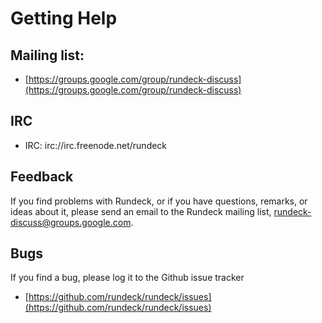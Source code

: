 # Getting Help

## Mailing list:

- [https://groups.google.com/group/rundeck-discuss](https://groups.google.com/group/rundeck-discuss)

## IRC

- IRC: irc://irc.freenode.net/rundeck

## Feedback

If you find problems with Rundeck, or if you have questions, remarks, or
ideas about it, please send an email to the Rundeck mailing list,
[rundeck-discuss@groups.google.com](mailto:rundeck-discuss@groups.google.com).

## Bugs

If you find a bug, please log it to the Github issue tracker

- [https://github.com/rundeck/rundeck/issues](https://github.com/rundeck/rundeck/issues)

